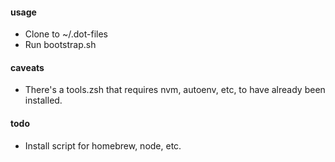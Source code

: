 #### usage

* Clone to ~/.dot-files
* Run bootstrap.sh

#### caveats

* There's a tools.zsh that requires nvm, autoenv, etc, to have already been installed.

#### todo

* Install script for homebrew, node, etc.
